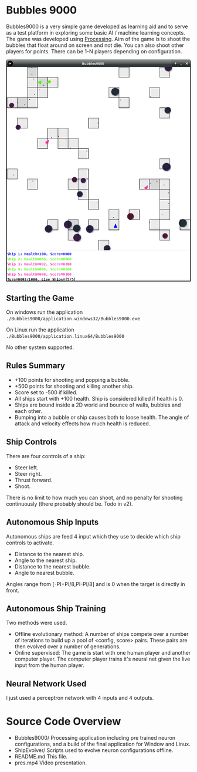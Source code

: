 # Bubbles 9000
Bubbles9000 is a very simple game developed as learning aid and to serve as a test platform in exploring some basic AI / machine learning concepts. The game was developed using [Processing](https://processing.org/). Aim of the game is to shoot the bubbles that float around on screen and not die. You can also shoot other players for points. There can be 1-N players depending on configuration.

![screenshot](./docs/screenshot.png)

## Starting the Game
On windows run the application `./Bubbles9000/application.windows32/Bubbles9000.exe`

On Linux run the application `./Bubbles9000/application.linux64/Bubbles9000`

No other system supported.

## Rules Summary

  * +100 points for shooting and popping a bubble.
  * +500 points for shooting and killing another ship.
  * Score set to -500 if killed.
  * All ships start with +100 health. Ship is considered killed if health is 0.
  * Ships are bound inside a 2D world and bounce of walls, bubbles and each other.
  * Bumping into a bubble or ship causes both to loose health. The angle of attack and velocity effects how much health is reduced.

## Ship Controls
There are four controls of a ship:

  * Steer left.
  * Steer right.
  * Thrust forward.
  * Shoot.

There is no limit to how much you can shoot, and no penalty for shooting continuously (there probably should be. Todo in v2).

## Autonomous Ship Inputs
Autonomous ships are feed 4 input which they use to decide which ship controls to activate.

  * Distance to the nearest ship.
  * Angle to the nearest ship.
  * Distance to the nearest bubble.
  * Angle to nearest bubble.

Angles range from [-PI+PI/8,PI-PI/8] and is 0 when the target is directly in front.

## Autonomous Ship Training
Two methods were used.

  * Offline evolutionary method: A number of ships compete over a number of iterations to build up a pool of <config, score> pairs. These pairs are then evolved over a number of generations.
  * Online supervised: The game is start with one human player and another computer player. The computer player trains it's neural net given the live input from the human player.

## Neural Network Used
I just used a perceptron network with 4 inputs and 4 outputs.

# Source Code Overview

  * Bubbles9000/
      Processing application including pre trained neuron configurations, and a build of the final application for Window and Linux.
  * ShipEvolver/
      Scripts used to evolve neuron configurations offline.
  * README.md
      This file.
  * pres.mp4
      Video presentation.
